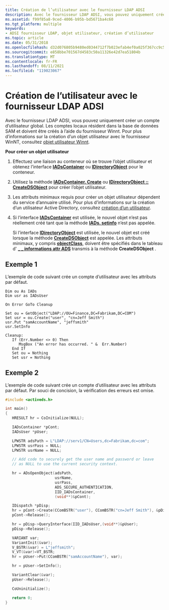 ```yaml
---
title: Création de l’utilisateur avec le fournisseur LDAP ADSI
description: Avec le fournisseur LDAP ADSI, vous pouvez uniquement créer un compte d’utilisateur global.
ms.assetid: f99f85a8-9ced-4006-b95b-bd5671ba4c60
ms.tgt_platform: multiple
keywords:
- ADSI fournisseur LDAP, objet utilisateur, création d’utilisateur
ms.topic: article
ms.date: 05/31/2018
ms.openlocfilehash: d32d076805b9480ed0344712f7b023efab4ef0a025f367cc9c5ebb0bb7dfc0e3
ms.sourcegitcommit: e858bbe701567d4583c50a11326e42d7ea51804b
ms.translationtype: MT
ms.contentlocale: fr-FR
ms.lasthandoff: 08/11/2021
ms.locfileid: "119023067"
---
```

# <a name="user-creation-with-the-adsi-ldap-provider"></a>Création de l’utilisateur avec le fournisseur LDAP ADSI

Avec le fournisseur LDAP ADSI, vous pouvez uniquement créer un compte d’utilisateur global. Les comptes locaux résident dans la base de données SAM et doivent être créés à l’aide du fournisseur Winnt. Pour plus d’informations sur la création d’un objet utilisateur avec le fournisseur WinNT, consultez [objet utilisateur Winnt](winnt-user-object.md).

**Pour créer un objet utilisateur**

1.  Effectuez une liaison au conteneur où se trouve l’objet utilisateur et obtenez l’interface [**IADsContainer**](/windows/desktop/api/Iads/nn-iads-iadscontainer) ou [**IDirectoryObject**](/windows/desktop/api/Iads/nn-iads-idirectoryobject) pour le conteneur.
2.  Utilisez la méthode [**IADsContainer. Create**](/windows/desktop/api/Iads/nf-iads-iadscontainer-create) ou [**IDirectoryObject :: CreateDSObject**](/windows/desktop/api/Iads/nf-iads-idirectoryobject-createdsobject) pour créer l’objet utilisateur.
3.  Les attributs minimaux requis pour créer un objet utilisateur dépendent du service d’annuaire utilisé. Pour plus d’informations sur la création d’un utilisateur Active Directory, consultez [création d’un utilisateur](/windows/desktop/AD/creating-a-user).
4.  Si l’interface [**IADsContainer**](/windows/desktop/api/Iads/nn-iads-iadscontainer) est utilisée, le nouvel objet n’est pas réellement créé tant que la méthode [**IADs. setinfo**](/windows/desktop/api/Iads/nf-iads-iads-setinfo) n’est pas appelée.

    Si l’interface [**IDirectoryObject**](/windows/desktop/api/Iads/nn-iads-idirectoryobject) est utilisée, le nouvel objet est créé lorsque la méthode [**CreateDSObject**](/windows/desktop/api/Iads/nf-iads-idirectoryobject-createdsobject) est appelée. Les attributs minimaux, y compris [**objectClass**](/windows/desktop/ADSchema/a-objectclass), doivent être spécifiés dans le tableau d' [**\_ \_ informations attr ADS**](/windows/desktop/api/Iads/ns-iads-ads_attr_info) transmis à la méthode **CreateDSObject** .

## <a name="example-1"></a>Exemple 1

L’exemple de code suivant crée un compte d’utilisateur avec les attributs par défaut.


```VB
Dim ou As IADs
Dim usr as IADsUser

On Error GoTo Cleanup

Set ou = GetObject("LDAP://OU=Finance,DC=Fabrikam,DC=COM")
Set usr = ou.Create("user", "cn=Jeff Smith")
usr.Put "samAccountName", "jeffsmith"
usr.SetInfo

Cleanup:
   If (Err.Number <> 0) Then
      MsgBox ("An error has occurred. " &  Err.Number)
   End If
   Set ou = Nothing
   Set usr = Nothing
```



## <a name="example-2"></a>Exemple 2

L’exemple de code suivant crée un compte d’utilisateur avec les attributs par défaut. Par souci de concision, la vérification des erreurs est omise.


```C++
#include <activeds.h>

int main()
{
   HRESULT hr = CoInitialize(NULL);

   IADsContainer *pCont;
   IADsUser *pUser;

   LPWSTR adsPath = L"LDAP://serv1/CN=Users,dc=Fabrikam,dc=com";
   LPWSTR usrPass = NULL;
   LPWSTR usrName = NULL;

   // Add code to securely get the user name and password or leave
   // as NULL to use the current security context.

   hr = ADsOpenObject(adsPath, 
                      usrName,
                      usrPass,
                      ADS_SECURE_AUTHENTICATION,
                      IID_IADsContainer,
                      (void**)&pCont);

   IDispatch *pDisp;
   hr = pCont->Create(CComBSTR("user"), CComBSTR("cn=Jeff Smith"), &pDisp);
   pCont->Release();

   hr = pDisp->QueryInterface(IID_IADsUser,(void**)&pUser);
   pDisp->Release();

   VARIANT var;
   VariantInit(&var);
   V_BSTR(&var) = L"jeffsmith";
   V_VT(&var)=VT_BSTR;
   hr = pUser->Put(CComBSTR("samAccountName"), var);

   hr = pUser->SetInfo();

   VariantClear(&var);
   pUser->Release();

   CoUninitialize();

   return 0;
}
```



 

 